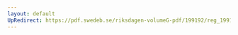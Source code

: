 ```yaml
---
layout: default
UpRedirect: https://pdf.swedeb.se/riksdagen-volumeG-pdf/199192/reg_199192/reg_199192_0212.pdf
---
```

